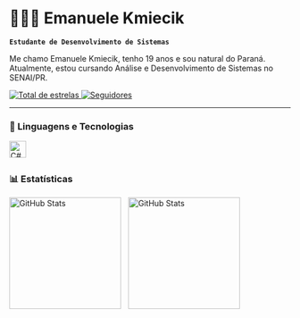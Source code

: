 # 👩🏻‍💻 Emanuele Kmiecik

**`Estudante de Desenvolvimento de Sistemas`**

Me chamo Emanuele Kmiecik, tenho 19 anos e sou natural do Paraná. 
Atualmente, estou cursando Análise e Desenvolvimento de Sistemas no SENAI/PR. 

<p align="left">
    <a
    <a href="https://github.com/Larissakich?tab=repositories&sort=stargazers">
        <img 
            alt="Total de estrelas" 
            title="Total de estrelas GitHub" 
            src="https://custom-icon-badges.demolab.com/github/stars/emanuelekm?color=55960c&style=for-the-badge&labelColor=488207&logo=star&label=estrelas"
        />
    </a>
    <a href="https://github.com/Larissakich?tab=followers">
        <img 
            alt="Seguidores" 
            title="Me siga no GitHub" 
            src="https://custom-icon-badges.demolab.com/github/followers/emanuelekm?color=236ad3&labelColor=1155ba&style=for-the-badge&logo=github&label=Seguidores&logoColor=white"
        />
    </a>
</p>

---

### 🤖 Linguagens e Tecnologias
<p> <img 
    align="left" 
    alt="C#" 
    title="C#"
    width="30px" 
    style="padding-right: 10px;"
    <img src="https://cdn.jsdelivr.net/npm/@programming-languages-logos/csharp@0.0.0/csharp_32x32.png" />
          
</p>         

<br/>
<br/>

### 📊 Estatísticas

<p>
  <img 
    align="left" 
    alt="GitHub Stats" 
    height="200" 
    style="padding-right: 10px;" 
    src="https://github-readme-stats.vercel.app/api?username=emanuelekm&show_icons=true&theme=tokyonight&include_all_commits=true&locale=pt-br" 
  />

<img 
      align="left" 
      alt="GitHub Stats" 
      height="200" 
      src="https://github-readme-stats.vercel.app/api/top-langs/?username=emanuelekm&theme=tokyonight&layout=compact&custom_title=Tecnologias&langs_count=9" 
  />

</p>
